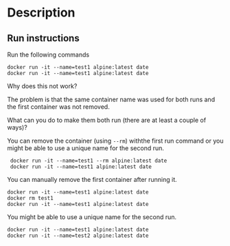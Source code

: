 # Description

## Run instructions

Run the following commands

    docker run -it --name=test1 alpine:latest date
    docker run -it --name=test1 alpine:latest date

Why does this not work?

The problem is that the same container name was used for both runs and the first container was not removed.

What can you do to make them both run (there are at least a couple of ways)?


You can remove the container (using `--rm`) withthe first run command or you might be able to use a unique name for the second run.

     docker run -it --name=test1 --rm alpine:latest date
     docker run -it --name=test1 alpine:latest date
    
You can manually remove the first container after running it.

    docker run -it --name=test1 alpine:latest date
    docker rm test1
    docker run -it --name=test1 alpine:latest date

You might be able to use a unique name for the second run.

    docker run -it --name=test1 alpine:latest date
    docker run -it --name=test2 alpine:latest date

